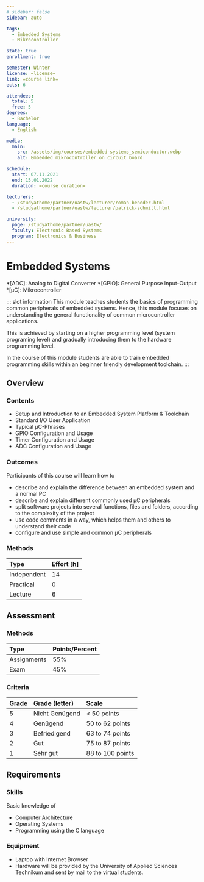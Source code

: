 ```yaml
---
# sidebar: false
sidebar: auto

tags:
  - Embedded Systems
  - Mikrocontroller

state: true
enrollment: true

semester: Winter
license: =license=
link: =course link=
ects: 6

attendees:
  total: 5
  free: 5
degrees:
  - Bachelor
language:
  - English

media:
  main:
    src: /assets/img/courses/embedded-systems_semiconductor.webp
    alt: Embedded mikrocontroller on circuit board

schedule:
  start: 07.11.2021
  end: 15.01.2022
  duration: =course duration=

lecturers:
  - /studyathome/partner/uastw/lecturer/roman-beneder.html
  - /studyathome/partner/uastw/lecturer/patrick-schmitt.html

university:
  page: /studyathome/partner/uastw/
  faculty: Electronic Based Systems
  program: Electronics & Business
---
```


# Embedded Systems

*[ADC]: Analog to Digital Converter
*[GPIO]: General Purpose Input-Output
*[µC]: Mikrocontroller

::: slot information
This module teaches students the basics of programming common peripherals of embedded systems.
Hence, this module focuses on understanding the general functionality of common microcontroller applications.

This is achieved by starting on a higher programming level (system programing level) and gradually introducing them to the hardware programming level. 

In the course of this module students are able to train embedded programming skills within an beginner friendly development toolchain.
:::

## Overview

### Contents

- Setup and Introduction to an Embedded System Platform & Toolchain
- Standard I/O User Application
- Typical µC-Phrases
- GPIO Configuration and Usage
- Timer Configuration and Usage
- ADC Configuration and Usage

### Outcomes

Participants of this course will learn how to

- describe and explain the difference between an embedded system and a normal PC
- describe and explain different commonly used µC peripherals
- split software projects into several functions, files and folders, according to the complexity of the project
- use code comments in a way, which helps them and others to understand their code
- configure and use simple and common µC peripherals

### Methods

| Type        | Effort \[h\] |
| :---------- | :----------- |
| Independent | 14           |
| Practical   |  0           |
| Lecture     |  6           |

## Assessment

### Methods

| Type          | Points/Percent |
| :------------ | :------------- |
| Assignments   | 55%            |
| Exam          | 45%            |

### Criteria

| Grade | Grade (letter) | Scale            |
| :---- | :------------- | :--------------- |
| 5     | Nicht Genügend | < 50 points      |
| 4     | Genügend       | 50 to 62 points  |
| 3     | Befriedigend   | 63 to 74 points  |
| 2     | Gut            | 75 to 87 points  |
| 1     | Sehr gut       | 88 to 100 points |

## Requirements

### Skills

Basic knowledge of

* Computer Architecture
* Operating Systems
* Programming using the C language

### Equipment

- Laptop with Internet Browser
- Hardware will be provided by the University of Applied Sciences Technikum and sent by mail to the virtual students.
